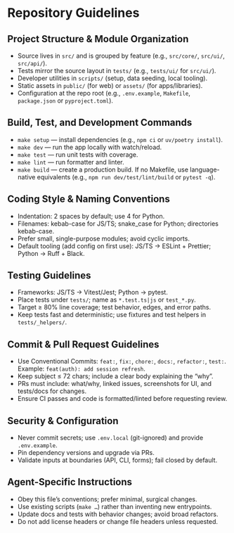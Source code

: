 # Repository Guidelines

## Project Structure & Module Organization
- Source lives in `src/` and is grouped by feature (e.g., `src/core/`, `src/ui/`, `src/api/`).
- Tests mirror the source layout in `tests/` (e.g., `tests/ui/` for `src/ui/`).
- Developer utilities in `scripts/` (setup, data seeding, local tooling).
- Static assets in `public/` (for web) or `assets/` (for apps/libraries).
- Configuration at the repo root (e.g., `.env.example`, `Makefile`, `package.json` or `pyproject.toml`).

## Build, Test, and Development Commands
- `make setup` — install dependencies (e.g., `npm ci` or `uv/poetry install`).
- `make dev` — run the app locally with watch/reload.
- `make test` — run unit tests with coverage.
- `make lint` — run formatter and linter.
- `make build` — create a production build.
If no Makefile, use language-native equivalents (e.g., `npm run dev/test/lint/build` or `pytest -q`).

## Coding Style & Naming Conventions
- Indentation: 2 spaces by default; use 4 for Python.
- Filenames: kebab-case for JS/TS; snake_case for Python; directories kebab-case.
- Prefer small, single-purpose modules; avoid cyclic imports.
- Default tooling (add config on first use): JS/TS → ESLint + Prettier; Python → Ruff + Black.

## Testing Guidelines
- Frameworks: JS/TS → Vitest/Jest; Python → pytest.
- Place tests under `tests/`; name as `*.test.ts|js` or `test_*.py`.
- Target ≥ 80% line coverage; test behavior, edges, and error paths.
- Keep tests fast and deterministic; use fixtures and test helpers in `tests/_helpers/`.

## Commit & Pull Request Guidelines
- Use Conventional Commits: `feat:`, `fix:`, `chore:`, `docs:`, `refactor:`, `test:`. Example: `feat(auth): add session refresh`.
- Keep subject ≤ 72 chars; include a clear body explaining the “why”.
- PRs must include: what/why, linked issues, screenshots for UI, and tests/docs for changes.
- Ensure CI passes and code is formatted/linted before requesting review.

## Security & Configuration
- Never commit secrets; use `.env.local` (git-ignored) and provide `.env.example`.
- Pin dependency versions and upgrade via PRs.
- Validate inputs at boundaries (API, CLI, forms); fail closed by default.

## Agent-Specific Instructions
- Obey this file’s conventions; prefer minimal, surgical changes.
- Use existing scripts (`make …`) rather than inventing new entrypoints.
- Update docs and tests with behavior changes; avoid broad refactors.
- Do not add license headers or change file headers unless requested.
